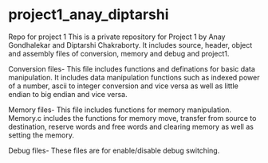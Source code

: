 # project1_anay_diptarshi
Repo for project 1 
This is a private repository for Project 1 by Anay Gondhalekar and Diptarshi Chakraborty.
It includes source, header, object and assembly files of conversion, memory and debug and project1.

Conversion files- This file includes functions and definations for basic data manipulation.
It includes data manipulation functions such as indexed power of a number, ascii to integer conversion and vice versa as well as little endian to big endian and vice versa.

Memory files- This file includes functions for memory manipulation. Memory.c includes the functions for memory move, transfer from source to destination, reserve words and free words and clearing memory as well as setting the memory.

Debug files- These files are for enable/disable debug switching.

